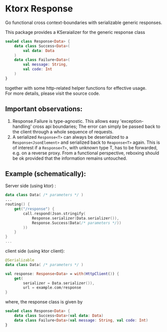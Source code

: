 # Ktorx Response 
Go functional cross context-boundaries with serializable generic responses. 

This package provides a KSeraializer for the generic response class
```kotlin
sealed class Response<Data> {
    data class Success<Data>(
        val data: Data
    )
    data class Failure<Data>(
        val message: String, 
        val code: Int
    ) 
}
```
together with some http-related helper functions for effective usage.  
For more details, please visit the source code.

## Important observations:
  1. Response.Failure<T> is type-agnostic. 
     This allows easy 'exception-handling' cross api boundaries; 
     The error can simply be passed back to the client through a whole sequence of requests.
  2. A serialized ```Response<T>``` can always be deserialized to a ```Response<JsonElement>``` and serialized back to ```Reaponse<T>``` again. 
     This is of interest if a ```Response<T>```, with unknown type T, has to be forwarded, e.g. on a reverse proxy. 
     From a functional perspective, reboxing should be ok provided that the information remains untouched.  

## Example (schematically): 

Server side (using ktor) :
```kotlin
data class Data( /* parameters */ )
...
routing() {
    get("/response") {
        call.respond(Json.stringify(
            Response.serializer(Data.serializer()),
            Response.Success(Data(/* parameters */))
        ))
    }
} 
...
```

client side (using ktor client):
```kotlin
@Serializable
data class Data( /* parameters */ )

val response: Response<Data> = with(HttpClient()) {
    get(
        serializer = Data.serializer()),
        url = example.com/response
}
```

where, the response class is given by
```kotlin
sealed class Response<Data> {
    data class Success<Data>(val data: Data)
    data class Failure<Data>(val message: String, val code: Int) 
}
```

